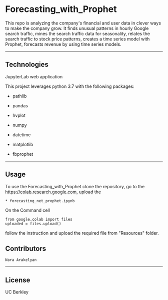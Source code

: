 # Forecasting_with_Prophet

This repo is analyzing the company's financial and user data in clever ways to make the company grow. 
It finds unusual patterns in hourly Google search traffic, mines the search traffic data for seasonality, relates the search traffic to stock price patterns, creates a time series model with Prophet, forecasts revenue by using time series models.

---

## Technologies

JupyterLab web application

This project leverages python 3.7 with the following packages:

* pathlib
* pandas
* hvplot
* numpy
* datetime
* matplotlib

* fbprophet


---

## Usage


To use the Forecasting_with_Prophet clone the repository, go to the <https://colab.research.google.com>, 
upload the

    * forecasting_net_prophet.ipynb

On the Command cell 

    from google.colab import files
    uploaded = files.upload()

follow the instruction and upload the required file from "Resources" folder.


## Contributors

    Nara Arakelyan
---
## License

UC Berkley


